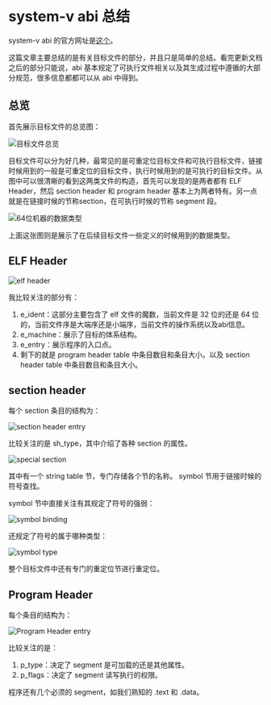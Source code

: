 # system-v abi 总结

system-v abi 的官方网址是[这个](https://www.sco.com/developers/devspecs/)。

这篇文章主要总结的是有关目标文件的部分，并且只是简单的总结。看完更新文档之后的部分只能说，abi 基本规定了可执行文件相关以及其生成过程中遵循的大部分规范，很多信息都都可以从 abi 中得到。

## 总览

首先展示目标文件的总览图：

![目标文件总览](./images/systemv-abi/objfile-format.png)

目标文件可以分为好几种，最常见的是可重定位目标文件和可执行目标文件，链接时候用到的一般是可重定位的目标文件，执行时候用到的是可执行的目标文件。从图中可以很清晰的看到这两类文件的构造，首先可以发现的是两者都有 ELF Header，然后 section header 和 program header 基本上为两者特有。另一点就是在链接时候的节称section，在可执行时候的节称 segment 段。

![64位机器的数据类型](./images/systemv-abi/64datatype.png)

上面这张图则是展示了在后续目标文件一些定义的时候用到的数据类型。

## ELF Header

![elf header](./images/systemv-abi/elf-header.png)

我比较关注的部分有：

1. e_ident：这部分主要包含了 elf 文件的魔数，当前文件是 32 位的还是 64 位的，当前文件序是大端序还是小端序，当前文件的操作系统以及abi信息。
2. e_machine：展示了目标的体系结构。
3. e_entry：展示程序的入口点。
4. 剩下的就是 program header table 中条目数目和条目大小。以及 section header table 中条目数目和条目大小。

## section header

每个 section 条目的结构为：

![section header entry](./images/systemv-abi/section-header-entry.png)

比较关注的是 sh_type，其中介绍了各种 section 的属性。

![special section](./images/systemv-abi/special-section.png)

其中有一个 string table 节，专门存储各个节的名称。 symbol 节用于链接时候的符号查找。

symbol 节中直接关注有其规定了符号的强弱：

![symbol binding](./images/systemv-abi/symbol-binding.png)

还规定了符号的属于哪种类型：

![symbol type](./images/systemv-abi/symbol-type.png)

整个目标文件中还有专门的重定位节进行重定位。

## Program Header

每个条目的结构为：

![Program Header entry](./images/systemv-abi/program-header-entry.png)

比较关注的是：

1. p_type：决定了 segment 是可加载的还是其他属性。
2. p_flags：决定了 segment 读写执行的权限。

程序还有几个必须的 segment，如我们熟知的 .text 和 .data。